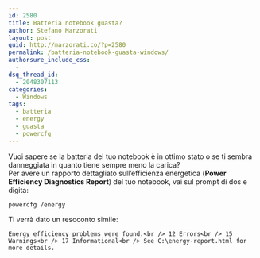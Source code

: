 ```yaml
---
id: 2580
title: Batteria notebook guasta?
author: Stefano Marzorati
layout: post
guid: http://marzorati.co/?p=2580
permalink: /batteria-notebook-guasta-windows/
authorsure_include_css:
  - 
dsq_thread_id:
  - 2048307113
categories:
  - Windows
tags:
  - batteria
  - energy
  - guasta
  - powercfg
---
```

Vuoi sapere se la batteria del tuo notebook è in ottimo stato o se ti sembra danneggiata in quanto tiene sempre meno la carica?  
Per avere un rapporto dettagliato sull&#8217;efficienza energetica (**Power Efficiency Diagnostics Report**) del tuo notebook, vai sul prompt di dos e digita:

`powercfg /energy`

Ti verrà dato un resoconto simile:

`Energy efficiency problems were found.<br />
12 Errors<br />
15 Warnings<br />
17 Informational<br />
See C:\energy-report.html for more details.`